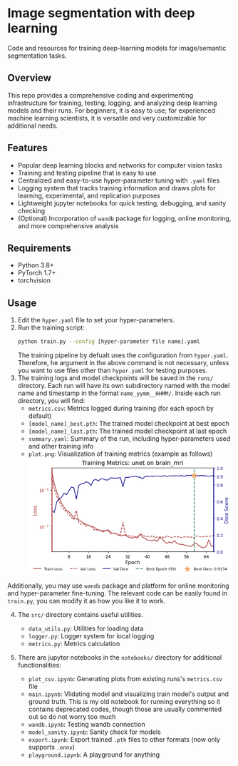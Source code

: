 # Image segmentation with deep learning
Code and resources for training deep-learning models for image/semantic segmentation tasks. 

## Overview
This repo provides a comprehensive coding and experimenting infrastructure for training, testing, logging, and analyzing deep learning models and their runs. For beginners, it is easy to use; for experienced machine learning scientists, it is versatile and very customizable for additional needs.

## Features
- Popular deep learning blocks and networks for computer vision tasks
- Training and testing pipeline that is easy to use
- Centralized and easy-to-use hyper-parameter tuning with `.yaml` files
- Logging system that tracks training information and draws plots for learning, experimental, and replication purposes
- Lightweight jupyter notebooks for quick testing, debugging, and sanity checking
- (Optional) Incorporation of `wandb` package for logging, online monitoring, and more comprehensive analysis

## Requirements
- Python 3.8+
- PyTorch 1.7+
- torchvision

## Usage
1. Edit the `hyper.yaml` file to set your hyper-parameters.
2. Run the training script:
   ```bash
   python train.py --config [hyper-parameter file name].yaml
   ```
   The training pipeline by defualt uses the configuration from `hyper.yaml`. Therefore, he argument in the above command is not necessary, unless you want to use files other than `hyper.yaml` for testing purposes.
3. The training logs and model checkpoints will be saved in the `runs/` directory. Each run will have its own subdirectory named with the model name and timestamp in the format `name_yymm__HHMM/`. Inside each run directory, you will find:
   - `metrics.csv`: Metrics logged during training (for each epoch by default)
   - `[model_name]_best.pth`: The trained model checkpoint at best epoch
   - `[model_name]_last.pth`: The trained model checkpoint at last epoch
   - `summary.yaml`: Summary of the run, including hyper-parameters used and other training info
   - `plot.png`: Visualization of training metrics (example as follows)
![example output](https://github.com/liu-bodong/CV-Lab/blob/main/runs/unet_0727_1906/plot.png)

Additionally, you may use `wandb` package and platform for online monitoring and hyper-parameter fine-tuning. The relevant code can be easily found in `train.py`, you can modify it as how you like it to work. 

4. The `src/` directory contains useful utilities.
   - `data_utils.py`: Utilities for loading data
   - `logger.py`: Logger system for local logging
   - `metrics.py`: Metrics calculation

5. There are jupyter notebooks in the `notebooks/` directory for additional functionalities:
   - `plot_csv.ipynb`: Generating plots from existing runs's `metrics.csv` file
   - `main.ipynb`: Vlidating model and visualizing train model's output and ground truth. This is my old notebook for running everything so it contains deprecated codes, though those are usually commented out so do not worry too much
   - `wandb.ipynb`: Testing wandb connection
   - `model_sanity.ipynb`: Sanity check for models
   - `export.ipynb`: Export trained `.pth` files to other formats (now only supports `.onnx`)
   - `playground.ipynb`: A playground for anything
